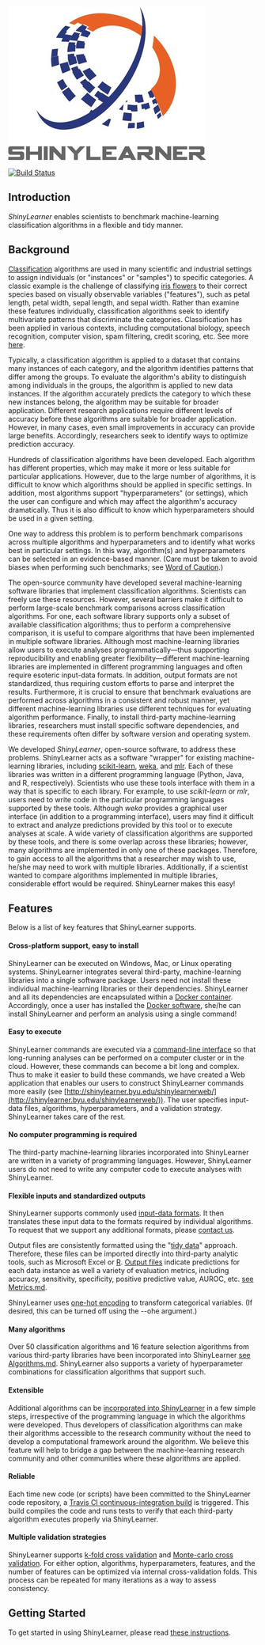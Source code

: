 ![ShinyLearner logo](gui/shinylearnerweb/www/Logo_Small.jpg)

[![Build Status](https://travis-ci.org/srp33/ShinyLearner.svg?branch=master)](https://travis-ci.org/srp33/ShinyLearner)

## Introduction

*ShinyLearner* enables scientists to benchmark machine-learning classification algorithms in a flexible and tidy manner.

## Background

[Classification](https://en.wikipedia.org/wiki/Statistical_classification) algorithms are used in many scientific and industrial settings to assign individuals (or "instances" or "samples") to specific categories. A classic example is the challenge of classifying [iris flowers](https://en.wikipedia.org/wiki/Iris_flower_data_set) to their correct species based on visually observable variables ("features"), such as petal length, petal width, sepal length, and sepal width. Rather than examine these features individually, classification algorithms seek to identify multivariate patterns that discriminate the categories. Classification has been applied in various contexts, including computational biology, speech recognition, computer vision, spam filtering, credit scoring, etc. See more [here](https://en.wikipedia.org/wiki/Statistical_classification#Application_domains).

Typically, a classification algorithm is applied to a dataset that contains many instances of each category, and the algorithm identifies patterns that differ among the groups. To evaluate the algorithm's ability to distinguish among individuals in the groups, the algorithm is applied to new data instances. If the algorithm accurately predicts the category to which these new instances belong, the algorithm may be suitable for broader application. Different research applications require different levels of accuracy before these algorithms are suitable for broader application. However, in many cases, even small improvements in accuracy can provide large benefits. Accordingly, researchers seek to identify ways to optimize prediction accuracy.

Hundreds of classification algorithms have been developed. Each algorithm has different properties, which may make it more or less suitable for particular applications. However, due to the large number of algorithms, it is difficult to know which algorithms should be applied in specific settings. In addition, most algorithms support "hyperparameters" (or settings), which the user can configure and which may affect the algorithm's accuracy dramatically. Thus it is also difficult to know which hyperparameters should be used in a given setting.

One way to address this problem is to perform benchmark comparisons across multiple algorithms and hyperparameters and to identify what works best in particular settings. In this way, algorithm(s) and hyperparameters can be selected in an evidence-based manner. (Care must be taken to avoid biases when performing such benchmarks; see [Word of Caution](https://github.com/srp33/ShinyLearner/blob/master/Word_of_Caution.md).)

The open-source community have developed several machine-learning software libraries that implement classification algorithms. Scientists can freely use these resources. However, several barriers make it difficult to perform large-scale benchmark comparisons across classification algorithms. For one, each software library supports only a subset of available classification algorithms; thus to perform a comprehensive comparison, it is useful to compare algorithms that have been implemented in multiple software libraries. Although most machine-learning libraries allow users to execute analyses programmatically—thus supporting reproducibility and enabling greater flexibility—different machine-learning libraries are implemented in different programming languages and often require esoteric input-data formats. In addition, output formats are not standardized, thus requiring custom efforts to parse and interpret the results. Furthermore, it is crucial to ensure that benchmark evaluations are performed across algorithms in a consistent and robust manner, yet different machine-learning libraries use different techniques for evaluating algorithm performance. Finally, to install third-party machine-learning libraries, researchers must install specific software dependencies, and these requirements often differ by software version and operating system.

We developed *ShinyLearner*, open-source software, to address these problems. ShinyLearner acts as a software "wrapper" for existing machine-learning libraries, including [scikit-learn](http://scikit-learn.org/stable), [weka](http://www.cs.waikato.ac.nz/ml/weka), and [mlr](https://mlr-org.github.io/mlr/). Each of these libraries was written in a different programming language (Python, Java, and R, respectively). Scientists who use these tools interface with them in a way that is specific to each library. For example, to use *scikit-learn* or *mlr*, users need to write code in the particular programming languages supported by these tools. Although *weka* provides a graphical user interface (in addition to a programming interface), users may find it difficult to extract and analyze predictions provided by this tool or to execute analyses at scale. A wide variety of classification algorithms are supported by these tools, and there is some overlap across these libraries; however, many algorithms are implemented in only one of these packages. Therefore, to gain access to all the algorithms that a researcher may wish to use, he/she may need to work with multiple libraries. Additionally, if a scientist wanted to compare algorithms implemented in multiple libraries, considerable effort would be required. ShinyLearner makes this easy!

## Features

Below is a list of key features that ShinyLearner supports.

#### Cross-platform support, easy to install

ShinyLearner can be executed on Windows, Mac, or Linux operating systems. ShinyLearner integrates several third-party, machine-learning libraries into a single software package. Users need not install these individual machine-learning libraries or their dependencies. ShinyLearner and all its dependencies are encapsulated within a [Docker container](https://hub.docker.com/r/srp33/shinylearner). Accordingly, once a user has installed the [Docker software](https://www.docker.com), she/he can install ShinyLearner and perform an analysis using a single command!

#### Easy to execute

ShinyLearner commands are executed via a [command-line interface](https://en.wikipedia.org/wiki/Command-line_interface) so that long-running analyses can be performed on a computer cluster or in the cloud. However, these commands can become a bit long and complex. Thus to make it easier to build these commands, we have created a Web application that enables our users to construct ShinyLearner commands more easily (see [http://shinylearner.byu.edu/shinylearnerweb/](http://shinylearner.byu.edu/shinylearnerweb/)). The user specifies input-data files, algorithms, hyperparameters, and a validation strategy. ShinyLearner takes care of the rest.

#### No computer programming is required

The third-party machine-learning libraries incorporated into ShinyLearner are written in a variety of programming languages. However, ShinyLearner users do not need to write any computer code to execute analyses with ShinyLearner.

#### Flexible inputs and standardized outputs

ShinyLearner supports commonly used [input-data formats](https://github.com/srp33/ShinyLearner/blob/master/InputFormats.md). It then translates these input data to the formats required by individual algorithms. To request that we support any additional formats, please [contact us](https://github.com/srp33/ShinyLearner/blob/master/Contact.md).

Output files are consistently formatted using the "[tidy data](http://vita.had.co.nz/papers/tidy-data.pdf)" approach. Therefore, these files can be imported directly into third-party analytic tools, such as Microsoft Excel or [R](http://www.r-project.org). [Output files](https://github.com/srp33/ShinyLearner/blob/master/OutputFiles.md) indicate predictions for each data instance as well a variety of evaluation metrics, including accuracy, sensitivity, specificity, positive predictive value, AUROC, etc. [see Metrics.md](https://github.com/srp33/ShinyLearner/blob/master/Metrics.md).

ShinyLearner uses [one-hot encoding](https://www.quora.com/What-is-one-hot-encoding-and-when-is-it-used-in-data-science) to transform categorical variables. (If desired, this can be turned off using the --ohe argument.)

#### Many algorithms

Over 50 classification algorithms and 16 feature selection algorithms from various third-party libraries have been incorporated into ShinyLearner [see Algorithms.md](https://github.com/srp33/ShinyLearner/blob/master/Algorithms.md). ShinyLearner also supports a variety of hyperparameter combinations for classification algorithms that support such.

#### Extensible

Additional algorithms can be [incorporated into ShinyLearner](https://github.com/srp33/ShinyLearner/blob/master/IncorporatingNewAlgorithms.md) in a few simple steps, irrespective of the programming language in which the algorithms were developed. Thus developers of classification algorithms can make their algorithms accessible to the research community without the need to develop a computational framework around the algorithm. We believe this feature will help to bridge a gap between the machine-learning research community and other communities where these algorithms are applied.

#### Reliable

Each time new code (or scripts) have been committed to the ShinyLearner code repository, a [Travis CI continuous-integration build](https://travis-ci.org/srp33/ShinyLearner) is triggered. This build compiles the code and runs tests to verify that each third-party algorithm executes properly via ShinyLearner.

#### Multiple validation strategies

ShinyLearner supports [k-fold cross validation](https://en.wikipedia.org/wiki/Cross-validation_(statistics)#k-fold_cross-validation) and [Monte-carlo cross validation](https://en.wikipedia.org/wiki/Cross-validation_(statistics)#Repeated_random_sub-sampling_validation). For either option, algorithms, hyperparameters, features, and the number of features can be optimized via internal cross-validation folds. This process can be repeated for many iterations as a way to assess consistency.

## Getting Started

To get started in using ShinyLearner, please read [these instructions](https://github.com/srp33/ShinyLearner/blob/master/GettingStarted.md).
